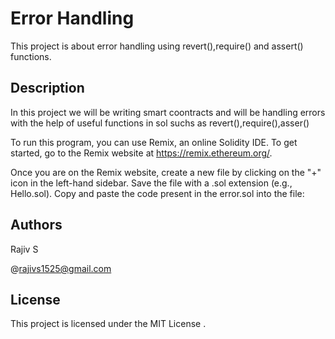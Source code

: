 # Error Handling

This project is about error handling using revert(),require() and assert() functions.

## Description

In this project we will be  writing smart coontracts and will be handling errors with the help of useful functions in sol suchs as revert(),require(),asser()

To run this program, you can use Remix, an online Solidity IDE. To get started, go to the Remix website at https://remix.ethereum.org/.

Once you are on the Remix website, create a new file by clicking on the "+" icon in the left-hand sidebar. Save the file with a .sol extension (e.g., Hello.sol). Copy and paste the  code present in the error.sol into the file:

## Authors

Rajiv S

@rajivs1525@gmail.com

## License

This project is licensed under the MIT License .
